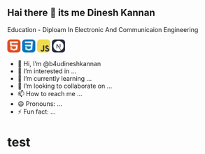## Hai there 👋 its me Dinesh Kannan


Education - Diploam In Electronic And Communicaion Engineering
<div class="courseicon">
  <img width="30px" height="30px" padding="10px" src="chtml.svg"/> <img width="30px" height="30px" src="ccss.svg"/>  
 <img width="30px" height="30px" src="cjavascript.svg"/>  <img width="30px" height="30px" src="cnext.svg"/> </div>

- 👋 Hi, I’m @b4udineshkannan
- 👀 I’m interested in ...
- 🌱 I’m currently learning ...
- 💞️ I’m looking to collaborate on ...
- 📫 How to reach me ...
- 😄 Pronouns: ...
- ⚡ Fun fact: ...

<!---
b4udineshkannan/b4udineshkannan is a ✨ special ✨ repository because its `README.md` (this file) appears on your GitHub profile.
You can click the Preview link to take a look at your changes.
--->
<h1>test</h1>
